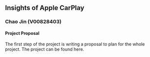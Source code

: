 ## Insights of Apple CarPlay
### Chao Jin (V00828403)


#### Project Proposal
The first step of the project is writing a proposal to plan for the whole project. The project can be found here.
